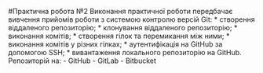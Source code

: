 #Практична робота №2
Виконання практичної роботи передбачає вивчення прийомів роботи з системою контролю версій Git:
    * створення віддаленого репозиторію;
    * клонування віддаленого репозиторію;
    * виконання комітів;
    * створення гілок та перемикання між ними;
    * виконання комітів у різних гілках;
    * аутентифікація на GitHub за допомогою SSH;
    * вивантаження локального репозиторію на GitHub.
Репозиторій на:
    -  GitHub
    -  GitLab
    -  Bitbucket

